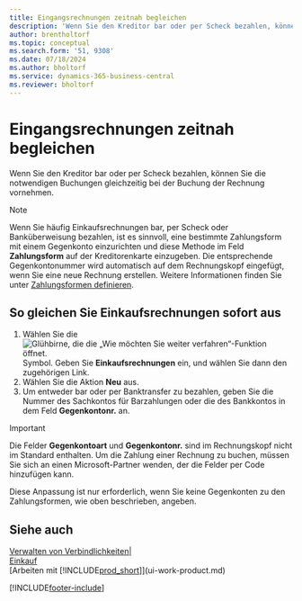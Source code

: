 ```yaml
---
title: Eingangsrechnungen zeitnah begleichen
description: 'Wenn Sie den Kreditor bar oder per Scheck bezahlen, können Sie die notwendigen Buchungen gleichzeitig bei der Buchung der Rechnung vornehmen.'
author: brentholtorf
ms.topic: conceptual
ms.search.form: '51, 9308'
ms.date: 07/18/2024
ms.author: bholtorf
ms.service: dynamics-365-business-central
ms.reviewer: bholtorf
---
```


# Eingangsrechnungen zeitnah begleichen

Wenn Sie den Kreditor bar oder per Scheck bezahlen, können Sie die notwendigen Buchungen gleichzeitig bei der Buchung der Rechnung vornehmen.  

> [!NOTE]  
> Wenn Sie häufig Einkaufsrechnungen bar, per Scheck oder Banküberweisung bezahlen, ist es sinnvoll, eine bestimmte Zahlungsform mit einem Gegenkonto einzurichten und diese Methode im Feld **Zahlungsform** auf der Kreditorenkarte einzugeben. Die entsprechende Gegenkontonummer wird automatisch auf dem Rechnungskopf eingefügt, wenn Sie eine neue Rechnung erstellen. Weitere Informationen finden Sie unter [Zahlungsformen definieren](finance-payment-methods.md).  

## So gleichen Sie Einkaufsrechnungen sofort aus

1. Wählen Sie die ![Glühbirne, die die „Wie möchten Sie weiter verfahren“-Funktion öffnet.](media/ui-search/search_small.png "Wie möchten Sie weiter verfahren?") Symbol. Geben Sie **Einkaufsrechnungen** ein, und wählen Sie dann den zugehörigen Link.  
2. Wählen Sie die Aktion **Neu** aus.  
3. Um entweder bar oder per Banktransfer zu bezahlen, geben Sie die Nummer des Sachkontos für Barzahlungen oder die des Bankkontos in dem Feld **Gegenkontonr.** an.  

> [!IMPORTANT]  
> Die Felder **Gegenkontoart** und **Gegenkontonr.** sind im Rechnungskopf nicht im Standard enthalten. Um die Zahlung einer Rechnung zu buchen, müssen Sie sich an einen Microsoft-Partner wenden, der die Felder per Code hinzufügen kann.  
>
> Diese Anpassung ist nur erforderlich, wenn Sie keine Gegenkonten zu den Zahlungsformen, wie oben beschrieben, angeben.

## Siehe auch 

[Verwalten von Verbindlichkeiten|](payables-manage-payables.md)  
[Einkauf](purchasing-manage-purchasing.md)  
[Arbeiten mit [!INCLUDE[prod_short](includes/prod_short.md)]](ui-work-product.md)  


[!INCLUDE[footer-include](includes/footer-banner.md)]